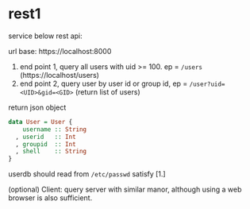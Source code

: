 # rest1

service below rest api:

url base: https://localhost:8000

1. end point 1, query all users with uid >= 100. ep = `/users`   (https://localhost/users)
2. end point 2, query user by user id or group id, ep = `/user?uid=<UID>&gid=<GID>` (return list of users)

return json object

```haskell
data User = User {
    username :: String
  , userid   :: Int
  , groupid  :: Int
  , shell    :: String
}
```

userdb should read from `/etc/passwd` satisfy [1.]

(optional) Client: query server with similar manor, although using a web browser is also sufficient.
